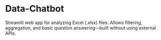 # Data-Chatbot
Streamlit web app for analyzing Excel (.xlsx) files. Allows filtering, aggregation, and basic question answering—built without using external APIs.
